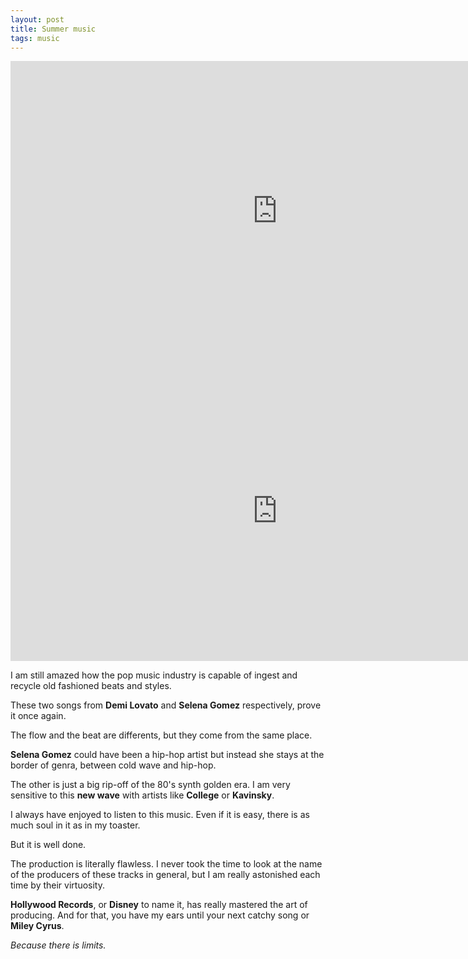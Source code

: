 ```yaml
---
layout: post
title: Summer music
tags: music
---
```


<iframe width="854" height="480" src="https://www.youtube.com/embed/il9nqWw9W3Y" frameborder="0" allowfullscreen></iframe>

<iframe width="854" height="480" src="https://www.youtube.com/embed/1TsVjvEkc4s" frameborder="0" allowfullscreen></iframe>

I am still amazed how the pop music industry is capable of ingest and recycle old fashioned beats and styles.

These two songs from **Demi Lovato** and **Selena Gomez** respectively, prove it once again. 

The flow and the beat are differents, but they come from the same place. 

**Selena Gomez** could have been a hip-hop artist but instead she stays at the border of genra, between cold wave and hip-hop.

The other is just a big rip-off of the 80's synth golden era. I am very sensitive to this **new wave** with artists like **College** or **Kavinsky**.

I always have enjoyed to listen to this music. Even if it is easy, there is as much soul in it as in my toaster.

But it is well done. 

The production is literally flawless. I never took the time to look at the name of the producers of these tracks in general, but I am really astonished each time by their virtuosity.

**Hollywood Records**, or **Disney** to name it, has really mastered the art of producing. And for that, you have my ears until your next catchy song or **Miley Cyrus**.

*Because there is limits.*
